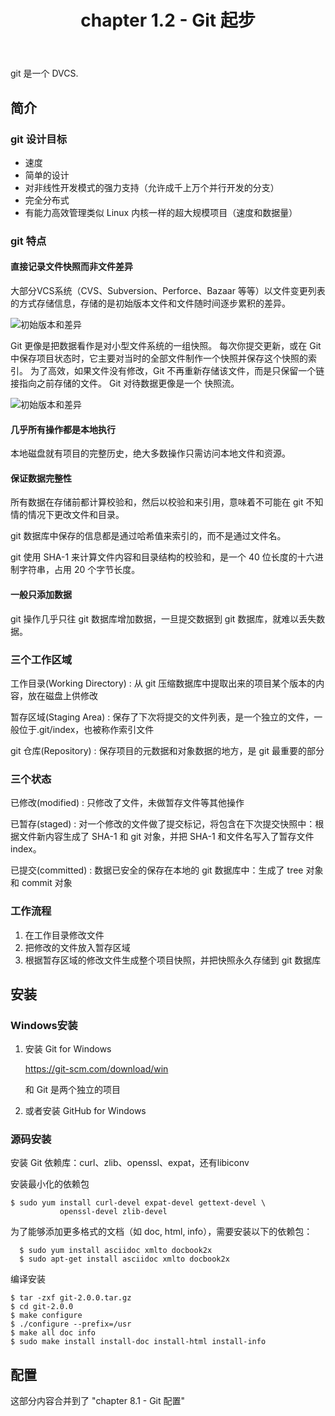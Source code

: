 ﻿---
title: chapter 1.2 - Git 起步
categories:
  - Git
  - Book-ProGit
tags:
  - Git
---

git 是一个 DVCS.

<!--more-->

## 简介

### git 设计目标

* 速度
* 简单的设计
* 对非线性开发模式的强力支持（允许成千上万个并行开发的分支）
* 完全分布式
* 有能力高效管理类似 Linux 内核一样的超大规模项目（速度和数据量）

### git 特点

#### 直接记录文件快照而非文件差异

大部分VCS系统（CVS、Subversion、Perforce、Bazaar 等等）以文件变更列表的方式存储信息，存储的是初始版本文件和文件随时间逐步累积的差异。

![初始版本和差异](https://git-scm.com/book/en/v2/images/deltas.png)

Git 更像是把数据看作是对小型文件系统的一组快照。 每次你提交更新，或在 Git 中保存项目状态时，它主要对当时的全部文件制作一个快照并保存这个快照的索引。 为了高效，如果文件没有修改，Git 不再重新存储该文件，而是只保留一个链接指向之前存储的文件。 
Git 对待数据更像是一个 快照流。

![初始版本和差异](https://git-scm.com/book/en/v2/images/deltas.png)

#### 几乎所有操作都是本地执行

本地磁盘就有项目的完整历史，绝大多数操作只需访问本地文件和资源。

#### 保证数据完整性

所有数据在存储前都计算校验和，然后以校验和来引用，意味着不可能在 git 不知情的情况下更改文件和目录。

git 数据库中保存的信息都是通过哈希值来索引的，而不是通过文件名。

git 使用 SHA-1 来计算文件内容和目录结构的校验和，是一个 40 位长度的十六进制字符串，占用 20 个字节长度。

#### 一般只添加数据

git 操作几乎只往 git 数据库增加数据，一旦提交数据到 git 数据库，就难以丢失数据。

### 三个工作区域

工作目录(Working Directory)
:   从 git 压缩数据库中提取出来的项目某个版本的内容，放在磁盘上供修改

暂存区域(Staging Area)
:   保存了下次将提交的文件列表，是一个独立的文件，一般位于.git/index，也被称作索引文件

git 仓库(Repository)
:   保存项目的元数据和对象数据的地方，是 git 最重要的部分

### 三个状态

已修改(modified)
:   只修改了文件，未做暂存文件等其他操作

已暂存(staged)
:   对一个修改的文件做了提交标记，将包含在下次提交快照中：根据文件新内容生成了 SHA-1 和 git 对象，并把 SHA-1 和文件名写入了暂存文件 index。

已提交(committed)
:   数据已安全的保存在本地的 git 数据库中：生成了 tree 对象和 commit 对象

### 工作流程

1. 在工作目录修改文件
2. 把修改的文件放入暂存区域
3. 根据暂存区域的修改文件生成整个项目快照，并把快照永久存储到 git 数据库

## 安装

### Windows安装

1. 安装 Git for Windows

    https://git-scm.com/download/win
    
    和 Git 是两个独立的项目

2. 或者安装 GitHub for Windows

### 源码安装

安装 Git 依赖库：curl、zlib、openssl、expat，还有libiconv

安装最小化的依赖包
```
$ sudo yum install curl-devel expat-devel gettext-devel \
           openssl-devel zlib-devel
```
为了能够添加更多格式的文档（如 doc, html, info），需要安装以下的依赖包：
```
  $ sudo yum install asciidoc xmlto docbook2x
  $ sudo apt-get install asciidoc xmlto docbook2x
```
编译安装
```
$ tar -zxf git-2.0.0.tar.gz
$ cd git-2.0.0
$ make configure
$ ./configure --prefix=/usr
$ make all doc info
$ sudo make install install-doc install-html install-info
```

## 配置

这部分内容合并到了 "chapter 8.1 - Git 配置"
